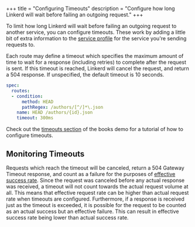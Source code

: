 +++
title = "Configuring Timeouts"
description = "Configure how long Linkerd will wait before failing an outgoing request."
+++

To limit how long Linkerd will wait before failing an outgoing request to
another service, you can configure timeouts. These work by adding a little bit
of extra information to the [service profile](/2/features/service-profiles/) for
the service you're sending requests to.

Each route may define a timeout which specifies the maximum amount of time to
wait for a response (including retries) to complete after the request is sent.
If this timeout is reached, Linkerd will cancel the request, and return a 504
response.  If unspecified, the default timeout is 10 seconds.

```yaml
spec:
  routes:
  - condition:
      method: HEAD
      pathRegex: /authors/[^/]*\.json
    name: HEAD /authors/{id}.json
    timeout: 300ms
```

Check out the [timeouts section](/2/tasks/books/#timeouts) of the books demo for
a tutorial of how to configure timeouts.

## Monitoring Timeouts

Requests which reach the timeout will be canceled, return a 504 Gateway Timeout
response, and count as a failure for the purposes of [effective success
rate](/2/tasks/configuring-retries/#monitoring-retries).  Since the request was
canceled before any actual response was received, a timeout will not count
towards the actual request volume at all.  This means that effective request
rate can be higher than actual request rate when timeouts are configured.
Furthermore, if a response is received just as the timeout is exceeded, it is
possible for the request to be counted as an actual success but an effective
failure.  This can result in effective success rate being lower than actual
success rate.